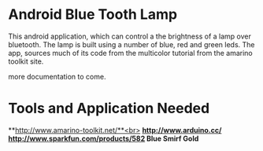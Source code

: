 # Android Blue Tooth Lamp #

This android application, which can control a the brightness of a lamp over bluetooth.
The lamp is built using a number of blue, red and green leds. The app, sources much of its code from the
multicolor tutorial from the amarino toolkit site.

more documentation to come.

# Tools and Application Needed #
**http://www.amarino-toolkit.net/**<br>
<b><a href='http://www.arduino.cc/'>http://www.arduino.cc/</a></b><br>
<b><a href='http://www.sparkfun.com/products/582'>http://www.sparkfun.com/products/582</a>  Blue Smirf Gold</b><br>
